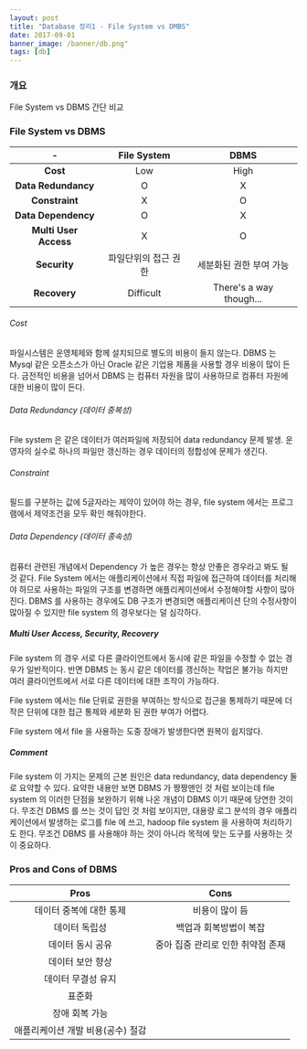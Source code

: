 ```yaml
---
layout: post
title: "Database 정리1 - File System vs DMBS"
date: 2017-09-01
banner_image: /banner/db.png"
tags: [db]
---
```


### 개요
File System vs DBMS 간단 비교
<!--more-->

### File System vs DBMS

|-                     |  **File System** |  **DBMS**          |
|:--------------------:|:----------------:|:------------------:|
|**Cost**              | Low              | High               |
|**Data Redundancy**   | O                | X                  |
|**Constraint**        | X                | O                  |
|**Data Dependency**   | O                | X                  | 
|**Multi User Access** | X                | O                  |
|**Security**          | 파일단위의 접근 권한  | 세분화된 권한 부여 가능  |
|**Recovery**          | Difficult        | There's a way though...   |

###### Cost
파일시스템은 운영체제와 함께 설치되므로 별도의 비용이 들지 않는다. DBMS 는 Mysql 같은 오픈소스가 아닌 Oracle 같은 기업용 제품을 사용할 경우 비용이 많이 든다.
금전적인 비용을 넘어서 DBMS 는 컴퓨터 자원을 많이 사용하므로 컴퓨터 자원에 대한 비용이 많이 든다.

###### Data Redundancy (데이터 중복성)
File system 은 같은 데이터가 여러파일에 저장되어 data redundancy 문제 발생. 운영자의 실수로 하나의 파일만 갱신하는 경우 데이터의 정합성에 문제가 생긴다.

###### Constraint
필드를 구분하는 값에 5글자라는 제약이 있어야 하는 경우, file system 에서는 프로그램에서 제약조건을 모두 확인 해줘야한다.

###### Data Dependency (데이터 종속성)
컴퓨터 관련된 개념에서 Dependency 가 높은 경우는 항상 안좋은 경우라고 봐도 될 것 같다. File System 에서는 애플리케이션에서 직접 파일에 접근하여 데이터를 처리해야 하므로
사용하는 파일의 구조를 변경하면 애플리케이션에서 수정해야할 사항이 많아진다. DBMS 를 사용하는 경우에도 DB 구조가 변경되면 애플리케이션 단의 수정사항이 많아질 수 있지만
file system 의 경우보다는 덜 심각하다. 

##### Multi User Access, Security, Recovery
File system 의 경우 서로 다른 클라이언트에서 동시에 같은 파일을 수정할 수 없는 경우가 일반적이다. 
반면 DBMS 는 동시 같은 데이터를 갱신하는 작업은 불가능 하지만 여러 클라이언트에서 서로 다른 데이터에 대한 조작이 가능하다.

File system 에서는 file 단위로 권한을 부여하는 방식으로 접근을 통제하기 때문에 더 작은 단위에 대한 접근 통제와 세분화 된 권한 부여가 어렵다.

File system 에서 file 을 사용하는 도중 장애가 발생한다면 원복이 쉽지않다.

##### Comment
File system 이 가지는 문제의 근본 원인은 data redundancy, data dependency 둘로 요약할 수 있다. 
요약한 내용만 보면 DBMS 가 짱짱맨인 것 처럼 보이는데 file system 의 이러한 단점을 보완하기 위해 나온 개념이 DBMS 이기 때문에 당연한 것이다.
무조건 DBMS 를 쓰는 것이 답인 것 처럼 보이지만, 대용량 로그 분석의 경우 애플리케이션에서 발생하는 로그를 file 에 쓰고, hadoop file system 을 사용하여 처리하기도 한다.
무조건 DBMS 를 사용해야 하는 것이 아니라 목적에 맞는 도구를 사용하는 것이 중요하다.


### Pros and Cons of DBMS

|  **Pros**             |  **Cons**          |
|:---------------------:|:------------------:|
| 데이터 중복에 대한 통제     | 비용이 많이 듬|
| 데이터 독립성            | 백업과 회복방법이 복잡|
| 데이터 동시 공유          | 중아 집중 관리로 인한 취약점 존재|
| 데이터 보안 향상          | |
| 데이터 무결성 유지         | |
| 표준화                  | |
| 장애 회복 가능            | |
| 애플리케이션 개발 비용(공수) 절감| |